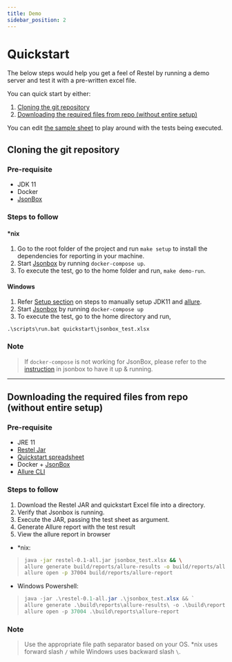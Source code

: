 ```yaml
---
title: Demo
sidebar_position: 2
---
```


# Quickstart

The below steps would help you get a feel of Restel by running a demo server and test it with a pre-written excel file.

You can quick start by either:
 1. [Cloning the git repository](#cloning-the-git-repository)
 2. [Downloading the required files from repo (without entire setup)](#downloading-the-required-files-from-repo-without-entire-setup)
 
You can edit [the sample sheet](https://github.com/techconative/Restel/blob/main/quickstart/jsonbox_test.xlsx) to play around with the tests being executed.

## Cloning the git repository

### Pre-requisite
- JDK 11
- Docker
- [JsonBox](https://github.com/vasanthv/jsonbox)


### Steps to follow
#### *nix

1. Go to the root folder of the project and run `make setup` to install the dependencies for reporting in your machine.
2. Start [Jsonbox](https://github.com/vasanthv/jsonbox) by running `docker-compose up`.
3. To execute the test, go to the home folder and run, `make demo-run`.

#### Windows 

1. Refer [Setup section](up_and_running#for-windows-and-systems-where-the-given-makefile-doesnt-work) on steps to manually setup JDK11 and [allure](https://docs.qameta.io/allure/#_installing_a_commandline).
2. Start [Jsonbox](https://github.com/vasanthv/jsonbox) by running `docker-compose up`
3. To execute the test, go to the home directory and run,
```
.\scripts\run.bat quickstart\jsonbox_test.xlsx
```
### Note
> If `docker-compose` is not working for JsonBox, please refer to the [instruction](https://github.com/vasanthv/jsonbox#how-to-run-locally) in jsonbox to have it up & running.

---

## Downloading the required files from repo (without entire setup)

### Pre-requisite
- JRE 11
- [Restel Jar](https://github.com/techconative/Restel/releases/latest)
- [Quickstart spreadsheet](https://github.com/techconative/Restel/blob/main/quickstart/jsonbox_test.xlsx)
- Docker + [JsonBox](https://github.com/vasanthv/jsonbox)
- [Allure CLI](https://docs.qameta.io/allure/#_installing_a_commandline)

### Steps to follow

1. Download the Restel JAR and quickstart Excel file into a directory.
2. Verify that Jsonbox is running.
3. Execute the JAR, passing the test sheet as argument.
4. Generate Allure report with the test result
5. View the allure report in browser
- *nix:
> ```sh
> java -jar restel-0.1-all.jar jsonbox_test.xlsx && \
> allure generate build/reports/allure-results -o build/reports/allure-report --clean && \
> allure open -p 37004 build/reports/allure-report
> ```

- Windows Powershell:
> ```powershell
> java -jar .\restel-0.1-all.jar .\jsonbox_test.xlsx && `
> allure generate .\build\reports\allure-results\ -o .\build\reports\allure-report\ --clean && `
> allure open -p 37004 .\build\reports\allure-report
> ```

### Note
> Use the appropriate file path separator based on your OS. *nix uses forward slash `/` while Windows uses backward slash `\`.